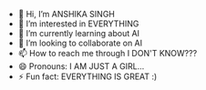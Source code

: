 - 👋 Hi, I’m ANSHIKA SINGH
- 👀 I’m interested in EVERYTHING
- 🌱 I’m currently learning about AI
- 💞️ I’m looking to collaborate on AI
- 📫 How to reach me through I DON'T KNOW???
- 😄 Pronouns: I AM JUST A GIRL...
- ⚡ Fun fact: EVERYTHING IS GREAT :)

<!---
ANSHIKASINGHTINA/ANSHIKASINGHTINA is a ✨ special ✨ repository because its `README.md` (this file) appears on your GitHub profile.
You can click the Preview link to take a look at your changes.
--->
